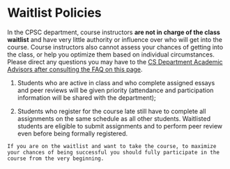 # Waitlist Policies

In the CPSC department, course instructors **are not in charge of the class waitlist** and have very little authority or influence over who will get into the course.
Course instructors also cannot assess your chances of getting into the class, or help you optimize them based on individual circumstances.
Please direct any questions you may have to the [CS Department Academic Advisors after consulting the FAQ on this page](https://www.cs.ubc.ca/students/undergrad/courses/waitlists).

1. Students who are active in class and who complete assigned essays and peer reviews will be given priority (attendance and participation information will be shared with the department); 

2. Students who register for the course late still have to complete all assignments on the same schedule as all other students. Waitlisted students are eligible to submit assignments and to perform peer review even before being formally registered.

```{tip}
If you are on the waitlist and want to take the course, to maximize your chances of being successful you should fully participate in the course from the very beginning.
```